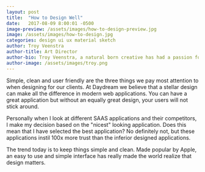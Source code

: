 ```yaml
---
layout: post
title:  "How to Design Well"
date:   2017-08-09 8:00:01 -0500
image-preview: /assets/images/how-to-design-preview.jpg
image: /assets/images/how-to-design.jpg
categories: design ui ux material sketch
author: Troy Veenstra
author-title: Art Director
author-bio: Troy Veenstra, a natural born creative has had a passion for design since he was young. After graduating with a diploma from Algonquin college, Troy joined the Daydream founding team to work on UI/UX and branding for some impressive clients.
author-image: /assets/images/troy.png
---
```

Simple, clean and user friendly are the three things we pay most attention to when designing for our clients. At Daydream we believe that a stellar design can make all the difference in modern web applications. You can have a great application but without an equally great design, your users will not stick around.

Personally when I look at different SAAS applications and their competitors, I make my decision based on the "nicest" looking application. Does this mean that I have selected the best application? No definitely not, but these applications instil 100x more trust than the inferior designed applications.

The trend today is to keep things simple and clean. Made popular by Apple, an easy to use and simple interface has really made the world realize that design matters.